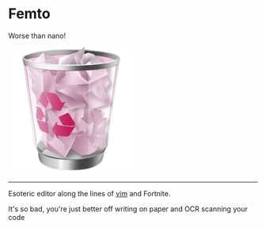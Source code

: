 # Femto
Worse than nano!


![femto logo](assets/appicon.png)

---

Esoteric editor along the lines of [vim](https://vimto.s3.eu-west-1.amazonaws.com/wp-content/uploads/2021/03/31111534/Middle-East-v5.png) and Fortnite.

It's so bad, you're just better off writing on paper and OCR scanning your code


